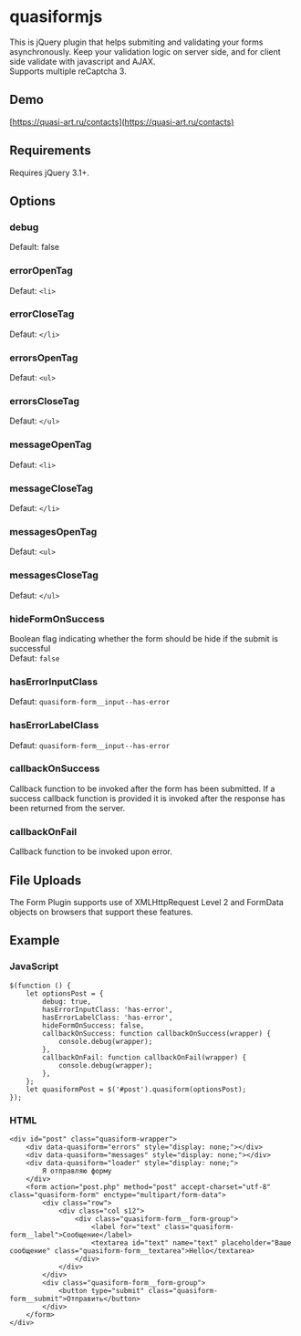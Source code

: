 # quasiformjs
This is jQuery plugin that helps submiting and validating your forms asynchronously. Keep your validation logic on server side, and for client side validate with javascript and AJAX.<br />
Supports multiple reCaptcha 3.
## Demo ##
[https://quasi-art.ru/contacts](https://quasi-art.ru/contacts)
## Requirements ##
Requires jQuery 3.1+.
## Options ##
### debug ###
Default: false
### errorOpenTag ###
Defaut: `<li>`
### errorCloseTag ###
Defaut: `</li>`
### errorsOpenTag ###
Defaut: `<ul>`
### errorsCloseTag ###
Defaut: `</ul>`
### messageOpenTag ###
Defaut: `<li>`
### messageCloseTag ###
Defaut: `</li>`
### messagesOpenTag ###
Defaut: `<ul>`
### messagesCloseTag ###
Defaut: `</ul>`
### hideFormOnSuccess ###
Boolean flag indicating whether the form should be hide if the submit is successful<br />
Defaut: `false`
### hasErrorInputClass ###
Defaut: `quasiform-form__input--has-error`
### hasErrorLabelClass ###
Defaut: `quasiform-form__input--has-error`
### callbackOnSuccess ###
Callback function to be invoked after the form has been submitted. If a success callback function is provided it is invoked after the response has been returned from the server.
### callbackOnFail ###
Callback function to be invoked upon error.
## File Uploads ##
The Form Plugin supports use of XMLHttpRequest Level 2 and FormData objects on browsers that support these features.
## Example ##
### JavaScript ###
	$(function () {
	    let optionsPost = {
	        debug: true,
	        hasErrorInputClass: 'has-error',
	        hasErrorLabelClass: 'has-error',
	        hideFormOnSuccess: false,
	        callbackOnSuccess: function callbackOnSuccess(wrapper) {
	            console.debug(wrapper);
	        },
	        callbackOnFail: function callbackOnFail(wrapper) {
	            console.debug(wrapper);
	        },
	    };
	    let quasiformPost = $('#post').quasiform(optionsPost);
	});
### HTML ###
	<div id="post" class="quasiform-wrapper">
		<div data-quasiform="errors" style="display: none;"></div>
		<div data-quasiform="messages" style="display: none;"></div>
		<div data-quasiform="loader" style="display: none;">
			Я отправляю форму
		</div>
		<form action="post.php" method="post" accept-charset="utf-8" class="quasiform-form" enctype="multipart/form-data">
			<div class="row">
				<div class="col s12">
					<div class="quasiform-form__form-group">
						<label for="text" class="quasiform-form__label">Сообщение</label>
						<textarea id="text" name="text" placeholder="Ваше сообщение" class="quasiform-form__textarea">Hello</textarea>
					</div>
				</div>
			</div>
			<div class="quasiform-form__form-group">
				<button type="submit" class="quasiform-form__submit">Отправить</button>
			</div>
		</form>
	</div>
